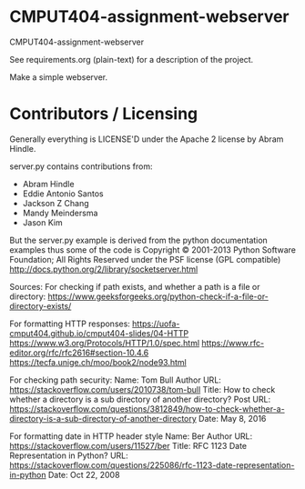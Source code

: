 CMPUT404-assignment-webserver
=============================

CMPUT404-assignment-webserver

See requirements.org (plain-text) for a description of the project.

Make a simple webserver.

Contributors / Licensing
========================

Generally everything is LICENSE'D under the Apache 2 license by Abram Hindle.

server.py contains contributions from:

* Abram Hindle
* Eddie Antonio Santos
* Jackson Z Chang
* Mandy Meindersma 
* Jason Kim

But the server.py example is derived from the python documentation
examples thus some of the code is Copyright © 2001-2013 Python
Software Foundation; All Rights Reserved under the PSF license (GPL
compatible) http://docs.python.org/2/library/socketserver.html

Sources:
For checking if path exists, and whether a path is a file or directory:
https://www.geeksforgeeks.org/python-check-if-a-file-or-directory-exists/

For formatting HTTP responses:
https://uofa-cmput404.github.io/cmput404-slides/04-HTTP
https://www.w3.org/Protocols/HTTP/1.0/spec.html
https://www.rfc-editor.org/rfc/rfc2616#section-10.4.6
https://tecfa.unige.ch/moo/book2/node93.html

For checking path security:
Name: Tom Bull
Author URL: https://stackoverflow.com/users/2010738/tom-bull
Title: How to check whether a directory is a sub directory of another directory?
Post URL: https://stackoverflow.com/questions/3812849/how-to-check-whether-a-directory-is-a-sub-directory-of-another-directory
Date: May 8, 2016

For formatting date in HTTP header style
Name: Ber
Author URL: https://stackoverflow.com/users/11527/ber
Title: RFC 1123 Date Representation in Python?
URL: https://stackoverflow.com/questions/225086/rfc-1123-date-representation-in-python
Date: Oct 22, 2008


